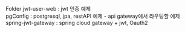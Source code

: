 Folder
	jwt-user-web : jwt 인증 예제  
	pgConfig : postgresql, jpa, restAPI 예제 - api gateway에서 라우팅할 예제  
	spring-jwt-gateway : spring cloud gateway + jwt, Oauth2  
